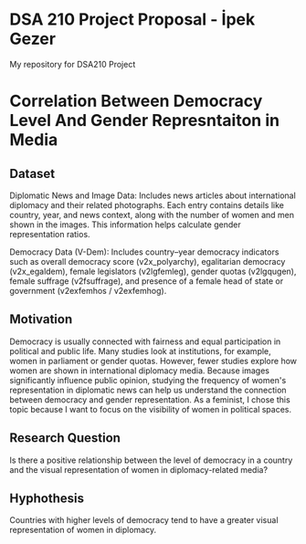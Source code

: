 # DSA 210 Project Proposal - İpek Gezer
My repository for DSA210 Project

# Correlation Between Democracy Level And Gender Represntaiton in Media

## Dataset
Diplomatic News and Image Data: Includes news articles about international diplomacy and their related photographs. Each entry contains details like country, year, and news context, along with the number of women and men shown in the images. This information helps calculate gender representation ratios.

Democracy Data (V-Dem): Includes country–year democracy indicators such as overall democracy score (v2x_polyarchy), egalitarian democracy (v2x_egaldem), female legislators (v2lgfemleg), gender quotas (v2lgqugen), female suffrage (v2fsuffrage), and presence of a female head of state or government (v2exfemhos / v2exfemhog).

## Motivation
Democracy is usually connected with fairness and equal participation in political and public life. Many studies look at institutions, for example, women in parliament or gender quotas. However, fewer studies explore how women are shown in international diplomacy media. Because images significantly influence public opinion, studying the frequency of women's representation in diplomatic news can help us understand the connection between democracy and gender representation. As a feminist, I chose this topic because I want to focus on the visibility of women in political spaces.

## Research Question
Is there a positive relationship between the level of democracy in a country and the visual representation of women in diplomacy-related media?
## Hyphothesis
Countries with higher levels of democracy tend to have a greater visual representation of women in diplomacy.



